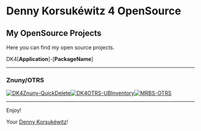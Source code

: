 # Denny Korsukéwitz 4 OpenSource

## My OpenSource Projects

Here you can find my open source projects.

DK4[**Application**]-[**PackageName**]

<hr>

### Znuny/OTRS

<div class="github-repositories">
    <a href="https://dennykorsukewitz.github.io/DK4Znuny-QuickDelete"><img src="https://ghrs.vercel.app/api/pin/?username=dennykorsukewitz&repo=DK4Znuny-QuickDelete&theme=transparent&title_color=0366d6&text_color=0366d6&icon_color=5DFF00&border_color=5DFF00" class="github-repository" alt="DK4Znuny-QuickDelete"></a><a href="https://dennykorsukewitz.github.io/DK4OTRS-UBInventory"><img src="https://ghrs.vercel.app/api/pin/?username=dennykorsukewitz&repo=DK4OTRS-UBInventory&theme=transparent&title_color=0366d6&text_color=0366d6&icon_color=5DFF00&border_color=5DFF00" class="github-repository" alt="DK4OTRS-UBInventory"></a><a href="https://dennykorsukewitz.github.io/MRBS-OTRS"><img src="https://ghrs.vercel.app/api/pin/?username=dennykorsukewitz&repo=MRBS-OTRS&theme=transparent&title_color=0366d6&text_color=0366d6&icon_color=5DFF00&border_color=5DFF00" class="github-repository" alt="MRBS-OTRS"></a>
</div>

<hr>

Enjoy!

Your [Denny Korsukéwitz](https://github.com/dennykorsukewitz)!
